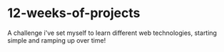 # 12-weeks-of-projects
A challenge i've set myself to learn different web technologies, starting simple and ramping up over time!

